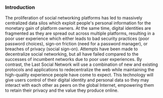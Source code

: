 ### Introduction  
The proliferation of social networking platforms has led to massively centralized data silos which exploit people's personal information for the monetary gain of platform owners. At the same time, digital identities are fragmented as they are spread out across multiple platforms, resulting in a poor user experience which either leads to bad security practices (poor password choices), sign-on friction (need for a password manager), or breaches of privacy (social sign-on). Attempts have been made to decentralize social networking, but all have failed compared to the successes of incumbent networks due to poor user experiences. By contrast, the Last Social Network will use a combination of new and existing protocols and applications to redecentralize the web while maintaining the high-quality experience people have come to expect. This technology will give users control of their digital identity and personal data so they may interact with each other as peers on the global Internet, empowering them to retain their privacy and the value they produce online.